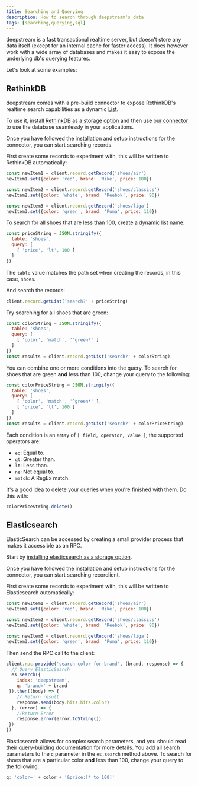 ```yaml
---
title: Searching and Querying
description: How to search through deepstream's data
tags: [searching,querying,sql]
---
```


deepstream is a fast transactional realtime server, but doesn't store any data itself (except for an internal cache for faster access). It does however work with a wide array of databases and makes it easy to expose the underlying db's querying features.

Let's look at some examples:

## RethinkDB
deepstream comes with a pre-build connector to expose RethinkDB's realtime search capabilities as a dynamic [List](/tutorials/core/datasync-lists/).

To use it, [install RethinkDB as a storage option](/tutorials/integrations/db-rethinkdb/) and then use [our connector](https://github.com/deepstreamIO/deepstream.io-provider-search-rethinkdb) to use the database seamlessly in your applications.

Once you have followed the installation and setup instructions for the connector, you can start searching records.

First create some records to experiment with, this will be written to RethinkDB automatically:

```javascript
const newItem1 = client.record.getRecord('shoes/air')
newItem1.set({color: 'red', brand: 'Nike', price: 100})

const newItem2 = client.record.getRecord('shoes/classics')
newItem2.set({color: 'white', brand: 'Reebok', price: 90})

const newItem3 = client.record.getRecord('shoes/liga')
newItem3.set({color: 'green', brand: 'Puma', price: 110})
```

To search for all shoes that are less than 100, create a dynamic list name:

```javascript
const priceString = JSON.stringify({
  table: 'shoes',
  query: [
    [ 'price', 'lt', 100 ]
  ]
})
```

The `table` value matches the path set when creating the records, in this case, `shoes`.

And search the records:

```javascript
client.record.getList('search?' + priceString)
```

Try searching for all shoes that are green:

```javascript
const colorString = JSON.stringify({
  table: 'shoes',
  query: [
    [ 'color', 'match', '^green*' ]
  ]
})
const results = client.record.getList('search?' + colorString)
```

You can combine one or more conditions into the query. To search for shoes that are green **and** less than 100, change your query to the following:

```javascript
const colorPriceString = JSON.stringify({
  table: 'shoes',
  query: [
    [ 'color', 'match', '^green*' ],
    [ 'price', 'lt', 100 ]
  ]
})
const results = client.record.getList('search?' + colorPriceString)
```

Each condition is an array of `[ field, operator, value ]`, the supported operators are:

- `eq`: Equal to.
- `gt`: Greater than.
- `lt`: Less than.
- `ne`: Not equal to.
- `match`: A RegEx match.

It's a good idea to delete your queries when you're finished with them. Do this with:

```javascript
colorPriceString.delete()
```

## Elasticsearch

ElasticSearch can be accessed by creating a small provider process that makes it accessible as an RPC.

Start by [installing elasticsearch as a storage option](/tutorials/integrations/db-elasticsearch/).

Once you have followed the installation and setup instructions for the connector, you can start searching recorclient.

First create some records to experiment with, this will be written to Elasticsearch automatically:

```javascript
const newItem1 = client.record.getRecord('shoes/air')
newItem1.set({color: 'red', brand: 'Nike', price: 100})

const newItem2 = client.record.getRecord('shoes/classics')
newItem2.set({color: 'white', brand: 'Reebok', price: 90})

const newItem3 = client.record.getRecord('shoes/liga')
newItem3.set({color: 'green', brand: 'Puma', price: 110})
```

Then send the RPC call to the client:

```javascript
client.rpc.provide('search-color-for-brand', (brand, response) => {
  // Query ElasticSearch
  es.search({
    index: 'deepstream',
    q: 'brand=' + brand
 }).then((body) => {
    // Return result
    response.send(body.hits.hits.color)
  }, (error) => {
    //Return Error
    response.error(error.toString())
 })
})
```

Elasticsearch allows for complex search parameters, and you should read their [query-building documentation](https://www.elastic.co/guide/en/elasticsearch/reference/current/query-dsl-query-string-query.html) for more details. You add all search parameters to the `q` parameter in the `es.search` method above. To search for shoes that are a particular color **and** less than 100, change your query to the following:

```javascript
q: 'color=' + color + '&price:[* to 100]'
```
